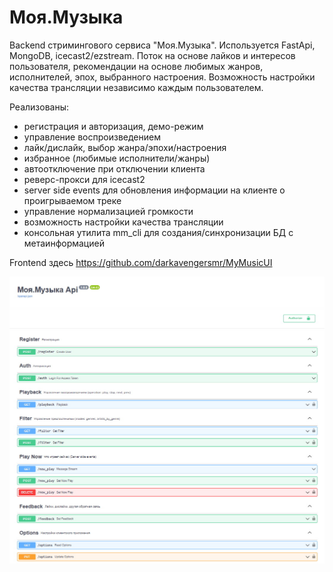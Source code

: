 # Моя.Музыка

Backend стримингового сервиса "Моя.Музыка".
Используется FastApi, MongoDB, icecast2/ezstream.
Поток на основе лайков и интересов пользователя, рекомендации на основе любимых жанров, исполнителей, эпох, выбранного настроения. Возможность настройки качества трансляции независимо каждым пользователем.

Реализованы:
- регистрация и авторизация, демо-режим
- управление воспроизведением
- лайк/дислайк, выбор жанра/эпохи/настроения
- избранное (любимые исполнители/жанры)
- автоотключение при отключении клиента
- реверс-прокси для icecast2
- server side events для обновления информации на клиенте о проигрываемом треке
- управление нормализацией громкости
- возможность настройки качества трансляции
- консольная утилита mm_cli для создания/синхронизации БД с метаинформацией

Frontend здесь https://github.com/darkavengersmr/MyMusicUI

![alt text](screenshots/screenshot.jpg "Моя.Музыка")
